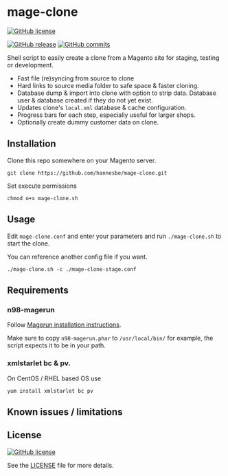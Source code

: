 # mage-clone

[![GitHub license](https://img.shields.io/github/license/hannesbe/mage-clone.svg)](https://raw.githubusercontent.com/hannesbe/mage-clone/master/LICENSE)

[![GitHub release](https://img.shields.io/github/release/hannesbe/mage-clone.svg)](https://github.com/hannesbe/mage-clone/releases) [![GitHub commits](https://img.shields.io/github/commits-since/hannesbe/mage-clone/0.1.svg)](https://github.com/hannesbe/mage-clone/commits/0.1)


Shell script to easily create a clone from a Magento site for staging, testing or development.

- Fast file (re)syncing from source to clone
- Hard links to source media folder to safe space & faster cloning.
- Database dump & import into clone with option to strip data. Database user & database created if they do not yet exist.
- Updates clone's `local.xml` database & cache configuration.
- Progress bars for each step, especially useful for larger shops.
- Optionally create dummy customer data on clone.

## Installation
Clone this repo somewhere on your Magento server.
```
git clone https://github.com/hannesbe/mage-clone.git
```

Set execute permissions
```
chmod o+x mage-clone.sh
```

## Usage
Edit `mage-clone.conf` and enter your parameters and run `./mage-clone.sh` to start the clone.

You can reference another config file if you want.
```
./mage-clone.sh -c ./mage-clone-stage.conf
```

## Requirements
### n98-magerun

Follow [Magerun installation instructions](http://magerun.net/installation).

Make sure to copy `n98-magerun.phar` to `/usr/local/bin/` for example, the script expects it to be in your path.

### xmlstarlet bc & pv.
On CentOS / RHEL based OS use
```
yum install xmlstarlet bc pv
```

## Known issues / limitations


## License
[![GitHub license](https://img.shields.io/github/license/hannesbe/mage-clone.svg)](https://raw.githubusercontent.com/hannesbe/mage-clone/master/LICENSE)

See the [LICENSE](LICENSE) file for more details.
